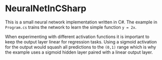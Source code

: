 # NeuralNetInCSharp

This is a small neural network implementation written in C#. The example in
`Program.cs` trains the network to learn the simple function `y = 2x`.

When experimenting with different activation functions it is important to keep
the output layer linear for regression tasks. Using a sigmoid activation for the
output would squash all predictions to the `(0,1)` range which is why the example
uses a sigmoid hidden layer paired with a linear output layer.
